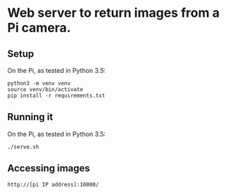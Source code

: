 # Web server to return images from a Pi camera.

## Setup

On the Pi, as tested in Python 3.5:

    python3 -m venv venv
    source venv/bin/activate
    pip install -r requirements.txt

## Running it

On the Pi, as tested in Python 3.5:

    ./serve.sh

## Accessing images

    http://[pi IP address]:10000/
